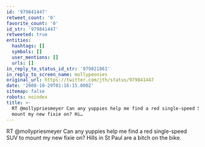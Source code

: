 ```yaml
---
id: '979841447'
retweet_count: '0'
favorite_count: '0'
id_str: '979841447'
retweeted: true
entities:
  hashtags: []
  symbols: []
  user_mentions: []
  urls: []
in_reply_to_status_id_str: '979821861'
in_reply_to_screen_name: mollypeonies
original_url: https://twitter.com/jth/status/979841447
date: '2008-10-29T01:16:15.000Z'
sitemap: false
robots: noindex
title: >-
  RT @mollypriesmeyer Can any yuppies help me find a red single-speed SUV to
  mount my new fixie on? Hi…
---
```


RT @mollypriesmeyer Can any yuppies help me find a red single-speed SUV to mount my new fixie on? Hills in St Paul are a bitch on the bike.